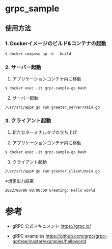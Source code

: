 # grpc_sample

## 使用方法

### 1. Dockerイメージのビルド&コンテナの起動

```
$ docker-compose up -d --build
```

### 2. サーバー起動

1. アプリケーションコンテナ内に移動

```
$ docker exec -it grpc-sample-go bash
```

2. サーバー起動

```
/usr/src/app# go run greeter_server/main.go
```

### 3. クライアント起動   

1. 新たなターミナルタブの立ち上げ

2. アプリケーションコンテナ内に移動

```
$ docker exec -it grpc-sample-go bash
```

3. クライアント起動

```
/usr/src/app# go run greeter_client/main.go
```

※想定出力結果

```
2022/00/00 00:00:00 Greeting: Hello world
```


# 参考
- gRPC 公式ドキュメント
https://grpc.io/

- gRPC examples
https://github.com/grpc/grpc-go/tree/master/examples/helloworld